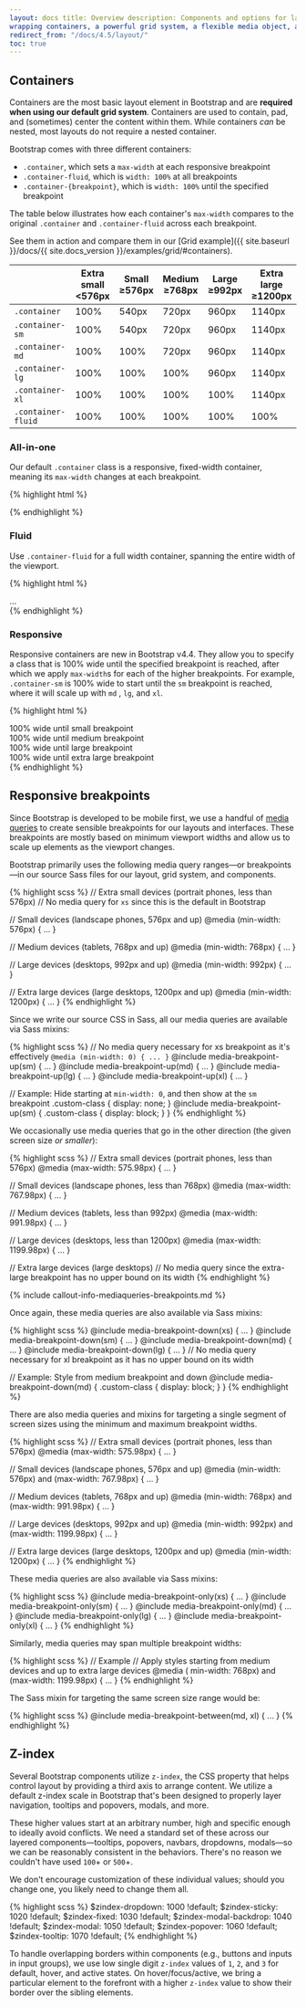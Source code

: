 ```yaml
---
layout: docs title: Overview description: Components and options for laying out your Bootstrap project, including
wrapping containers, a powerful grid system, a flexible media object, and responsive utility classes. group: layout
redirect_from: "/docs/4.5/layout/"
toc: true
---
```


## Containers

Containers are the most basic layout element in Bootstrap and are **required when using our default grid system**.
Containers are used to contain, pad, and (sometimes) center the content within them. While containers *can* be nested,
most layouts do not require a nested container.

Bootstrap comes with three different containers:

- `.container`, which sets a `max-width` at each responsive breakpoint
- `.container-fluid`, which is `width: 100%` at all breakpoints
- `.container-{breakpoint}`, which is `width: 100%` until the specified breakpoint

The table below illustrates how each container's `max-width` compares to the original `.container`
and `.container-fluid` across each breakpoint.

See them in action and compare them in our [Grid example]({{ site.baseurl }}/docs/{{ site.docs_version
}}/examples/grid/#containers).

<table class="table text-left">
  <thead>
    <tr>
      <th></th>
      <th>
        Extra small<br>
        <span class="font-weight-normal">&lt;576px</span>
      </th>
      <th>
        Small<br>
        <span class="font-weight-normal">&ge;576px</span>
      </th>
      <th>
        Medium<br>
        <span class="font-weight-normal">&ge;768px</span>
      </th>
      <th>
        Large<br>
        <span class="font-weight-normal">&ge;992px</span>
      </th>
      <th>
        Extra large<br>
        <span class="font-weight-normal">&ge;1200px</span>
      </th>
    </tr>
  </thead>
  <tbody>
    <tr>
      <td><code>.container</code></td>
      <td class="text-muted">100%</td>
      <td>540px</td>
      <td>720px</td>
      <td>960px</td>
      <td>1140px</td>
    </tr>
    <tr>
      <td><code>.container-sm</code></td>
      <td class="text-muted">100%</td>
      <td>540px</td>
      <td>720px</td>
      <td>960px</td>
      <td>1140px</td>
    </tr>
    <tr>
      <td><code>.container-md</code></td>
      <td class="text-muted">100%</td>
      <td class="text-muted">100%</td>
      <td>720px</td>
      <td>960px</td>
      <td>1140px</td>
    </tr>
    <tr>
      <td><code>.container-lg</code></td>
      <td class="text-muted">100%</td>
      <td class="text-muted">100%</td>
      <td class="text-muted">100%</td>
      <td>960px</td>
      <td>1140px</td>
    </tr>
    <tr>
      <td><code>.container-xl</code></td>
      <td class="text-muted">100%</td>
      <td class="text-muted">100%</td>
      <td class="text-muted">100%</td>
      <td class="text-muted">100%</td>
      <td>1140px</td>
    </tr>
    <tr>
      <td><code>.container-fluid</code></td>
      <td class="text-muted">100%</td>
      <td class="text-muted">100%</td>
      <td class="text-muted">100%</td>
      <td class="text-muted">100%</td>
      <td class="text-muted">100%</td>
    </tr>
  </tbody>
</table>

### All-in-one

Our default `.container` class is a responsive, fixed-width container, meaning its `max-width` changes at each
breakpoint.

{% highlight html %}
<div class="container">
  <!-- Content here -->
</div>
{% endhighlight %}

### Fluid

Use `.container-fluid` for a full width container, spanning the entire width of the viewport.

{% highlight html %}
<div class="container-fluid">
  ...
</div>
{% endhighlight %}

### Responsive

Responsive containers are new in Bootstrap v4.4. They allow you to specify a class that is 100% wide until the specified
breakpoint is reached, after which we apply `max-width`s for each of the higher breakpoints. For
example, `.container-sm` is 100% wide to start until the `sm` breakpoint is reached, where it will scale up with `md`
, `lg`, and `xl`.

{% highlight html %}
<div class="container-sm">100% wide until small breakpoint</div>
<div class="container-md">100% wide until medium breakpoint</div>
<div class="container-lg">100% wide until large breakpoint</div>
<div class="container-xl">100% wide until extra large breakpoint</div>
{% endhighlight %}

## Responsive breakpoints

Since Bootstrap is developed to be mobile first, we use a handful
of [media queries](https://developer.mozilla.org/en-US/docs/Web/CSS/Media_Queries/Using_media_queries) to create
sensible breakpoints for our layouts and interfaces. These breakpoints are mostly based on minimum viewport widths and
allow us to scale up elements as the viewport changes.

Bootstrap primarily uses the following media query ranges—or breakpoints—in our source Sass files for our layout, grid
system, and components.

{% highlight scss %} // Extra small devices (portrait phones, less than 576px)
// No media query for `xs` since this is the default in Bootstrap

// Small devices (landscape phones, 576px and up)
@media (min-width: 576px) { ... }

// Medium devices (tablets, 768px and up)
@media (min-width: 768px) { ... }

// Large devices (desktops, 992px and up)
@media (min-width: 992px) { ... }

// Extra large devices (large desktops, 1200px and up)
@media (min-width: 1200px) { ... } {% endhighlight %}

Since we write our source CSS in Sass, all our media queries are available via Sass mixins:

{% highlight scss %} // No media query necessary for xs breakpoint as it's effectively `@media (min-width: 0) { ... }`
@include media-breakpoint-up(sm) { ... } @include media-breakpoint-up(md) { ... } @include media-breakpoint-up(lg) { ...
} @include media-breakpoint-up(xl) { ... }

// Example: Hide starting at `min-width: 0`, and then show at the `sm` breakpoint .custom-class { display: none; }
@include media-breakpoint-up(sm) { .custom-class { display: block; } } {% endhighlight %}

We occasionally use media queries that go in the other direction (the given screen size *or smaller*):

{% highlight scss %} // Extra small devices (portrait phones, less than 576px)
@media (max-width: 575.98px) { ... }

// Small devices (landscape phones, less than 768px)
@media (max-width: 767.98px) { ... }

// Medium devices (tablets, less than 992px)
@media (max-width: 991.98px) { ... }

// Large devices (desktops, less than 1200px)
@media (max-width: 1199.98px) { ... }

// Extra large devices (large desktops)
// No media query since the extra-large breakpoint has no upper bound on its width {% endhighlight %}

{% include callout-info-mediaqueries-breakpoints.md %}

Once again, these media queries are also available via Sass mixins:

{% highlight scss %} @include media-breakpoint-down(xs) { ... } @include media-breakpoint-down(sm) { ... } @include
media-breakpoint-down(md) { ... } @include media-breakpoint-down(lg) { ... } // No media query necessary for xl
breakpoint as it has no upper bound on its width

// Example: Style from medium breakpoint and down @include media-breakpoint-down(md) { .custom-class { display: block; }
} {% endhighlight %}

There are also media queries and mixins for targeting a single segment of screen sizes using the minimum and maximum
breakpoint widths.

{% highlight scss %} // Extra small devices (portrait phones, less than 576px)
@media (max-width: 575.98px) { ... }

// Small devices (landscape phones, 576px and up)
@media (min-width: 576px) and (max-width: 767.98px) { ... }

// Medium devices (tablets, 768px and up)
@media (min-width: 768px) and (max-width: 991.98px) { ... }

// Large devices (desktops, 992px and up)
@media (min-width: 992px) and (max-width: 1199.98px) { ... }

// Extra large devices (large desktops, 1200px and up)
@media (min-width: 1200px) { ... } {% endhighlight %}

These media queries are also available via Sass mixins:

{% highlight scss %} @include media-breakpoint-only(xs) { ... } @include media-breakpoint-only(sm) { ... } @include
media-breakpoint-only(md) { ... } @include media-breakpoint-only(lg) { ... } @include media-breakpoint-only(xl) { ... }
{% endhighlight %}

Similarly, media queries may span multiple breakpoint widths:

{% highlight scss %} // Example // Apply styles starting from medium devices and up to extra large devices @media (
min-width: 768px) and (max-width: 1199.98px) { ... } {% endhighlight %}

The Sass mixin for targeting the same screen size range would be:

{% highlight scss %} @include media-breakpoint-between(md, xl) { ... } {% endhighlight %}

## Z-index

Several Bootstrap components utilize `z-index`, the CSS property that helps control layout by providing a third axis to
arrange content. We utilize a default z-index scale in Bootstrap that's been designed to properly layer navigation,
tooltips and popovers, modals, and more.

These higher values start at an arbitrary number, high and specific enough to ideally avoid conflicts. We need a
standard set of these across our layered components—tooltips, popovers, navbars, dropdowns, modals—so we can be
reasonably consistent in the behaviors. There's no reason we couldn't have used `100`+ or `500`+.

We don't encourage customization of these individual values; should you change one, you likely need to change them all.

{% highlight scss %} $zindex-dropdown:          1000 !default; $zindex-sticky:            1020 !default; $zindex-fixed:
1030 !default; $zindex-modal-backdrop:    1040 !default; $zindex-modal:             1050 !default; $zindex-popover:
1060 !default; $zindex-tooltip:           1070 !default; {% endhighlight %}

To handle overlapping borders within components (e.g., buttons and inputs in input groups), we use low single
digit `z-index` values of `1`, `2`, and `3` for default, hover, and active states. On hover/focus/active, we bring a
particular element to the forefront with a higher `z-index` value to show their border over the sibling elements.
